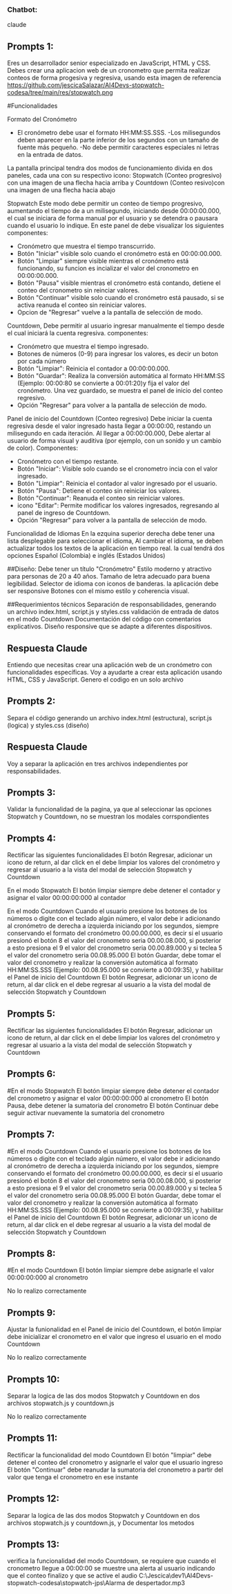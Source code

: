 ### Chatbot:
claude

## Prompts 1:
Eres un desarrollador senior especializado en JavaScript, HTML y CSS. Debes crear una aplicacion web de un cronometro que permita realizar conteos de forma progesiva y regresiva, usando esta imagen de referencia https://github.com/jescicaSalazar/AI4Devs-stopwatch-codesa/tree/main/res/stopwatch.png

#Funcionalidades

Formato del Cronómetro
- El cronómetro debe usar el formato HH:MM:SS.SSS.
-Los milisegundos deben aparecer en la parte inferior de los segundos con un tamaño de fuente más pequeño.
-No debe permitir caracteres especiales ni letras en la entrada de datos.

La pantalla principal tendra dos modos de funcionamiento divida en dos paneles, cada una con su respectivo icono: Stopwatch (Conteo progresivo) con una imagen de una flecha hacia arriba y Countdown (Conteo resivo)con una imagen de una flecha hacia abajo 

Stopwatch Este modo debe permitir un conteo de tiempo progresivo, aumentando el tiempo de a un milisegundo, iniciando desde 00:00:00.000, el cual se iniciara de forma manual por el usuario y se detendra o pausara cuando el usuario lo indique. En este panel de debe visualizar los siguientes componentes:
- Cronómetro que muestra el tiempo transcurrido.
- Botón "Iniciar" visible solo cuando el cronómetro está en 00:00:00.000.
- Botón "Limpiar" siempre visible mientras el cronómetro está funcionando, su funcion es incializar el valor del cronometro en 00:00:00.000.
- Botón "Pausa" visible mientras el cronómetro está contando, detiene el conteo del cronometro sin reinciar valores.
- Botón "Continuar" visible solo cuando el cronómetro está pausado, si se activa reanuda el conteo sin reiniciar valores.
- Opcion de "Regresar" vuelve a la pantalla de selección de modo.

Countdown, Debe permitir al usuario ingresar manualmente el tiempo desde el cual iniciará la cuenta regresiva.
componentes:
- Cronómetro que muestra el tiempo ingresado.
- Botones de números (0-9) para ingresar los valores, es decir un boton por cada número
- Botón "Limpiar": Reinicia el contador a 00:00:00.000.
- Botón "Guardar": Realiza la conversión automática al formato HH:MM:SS (Ejemplo: 00:00:80 se convierte a 00:01:20)y fija el valor del cronómetro. Una vez guardado, se muestra el panel de inicio del conteo regresivo.
- Opción "Regresar" para volver a la pantalla de selección de modo.

Panel de inicio del Countdown (Conteo regresivo)
Debe iniciar la cuenta regresiva desde el valor ingresado hasta llegar a 00:00:00, restando un milisegundo en cada iteración.
Al llegar a 00:00:00.000, Debe alertar al usuario de forma visual y auditiva (por ejemplo, con un sonido y un cambio de color).
Componentes:
- Cronómetro con el tiempo restante.
- Botón "Iniciar": Visible solo cuando se el cronometro incia con el valor ingresado.
- Botón "Limpiar": Reinicia el contador al valor ingresado por el usuario.
- Botón "Pausa": Detiene el conteo sin reiniciar los valores.
- Botón "Continuar": Reanuda el conteo sin reiniciar valores.
- icono "Editar": Permite modificar los valores ingresados, regresando al panel de ingreso de Countdown.
- Opción "Regresar" para volver a la pantalla de selección de modo.

Funcionalidad de Idiomas
En la ezquina superior derecha debe tener una lista desplegable para seleccionar el idioma, Al cambiar el idioma, se deben actualizar todos los textos de la aplicación en tiempo real. la cual tendrá dos opciones Español (Colombia) e inglés (Estados Unidos)

##Diseño:
Debe tener un título "Cronómetro"
Estilo moderno y atractivo para personas de 20 a 40 años.
Tamaño de letra adecuado para buena legibilidad.
Selector de idioma con iconos de banderas.
la aplicación debe ser responsive
Botones con el mismo estilo y coherencia visual.

##Requerimientos técnicos
Separación de responsabilidades, generando un archivo index.html, script.js y styles.css
validación de entrada de datos en el modo Countdown
Documentación del código con comentarios explicativos.
Diseño responsive que se adapte a diferentes dispositivos.

## Respuesta Claude
Entiendo que necesitas crear una aplicación web de un cronómetro con funcionalidades específicas. Voy a ayudarte a crear esta aplicación usando HTML, CSS y JavaScript.
Genero el codigo en un solo archivo

## Prompts 2:
Separa el código generando un archivo index.html (estructura), script.js (logica) y styles.css (diseño)

## Respuesta Claude
Voy a separar la aplicación en tres archivos independientes por responsabilidades.

## Prompts 3:
Validar la funcionalidad de la pagina, ya que al seleccionar las opciones Stopwatch y Countdown, no se muestran los modales corrspondientes

## Prompts 4:
Rectificar las siguientes funcionalidades
El botón Regresar, adicionar un icono de return, al dar click en el debe limpiar los valores del cronómetro y regresar al usuario a la vista del modal de selección Stopwatch y Countdown

En el modo Stopwatch
El botón limpiar siempre debe detener el contador y asignar el valor 00:00:00:000 al contador

En el modo Countdown
Cuando el usuario presione los botones de los números o digite con el teclado algún número, el valor debe ir adicionando al cronómetro de derecha a izquierda iniciando por los segundos, siempre conservando el formato del cronómetro 00.00.00.000, es decir si el usuario presionó el botón 8 el valor del cronometro seria 00.00.08.000, si posterior a esto presiona el 9 el valor del cronometro seria 00.00.89.000 y si teclea 5 el valor del cronometro seria 00.08.95.000
El botón Guardar, debe tomar el valor del cronometro y realizar la conversión automática al formato HH:MM:SS.SSS (Ejemplo: 00.08.95.000 se convierte a 00:09:35), y habilitar el Panel de inicio del Countdown
El botón Regresar, adicionar un icono de return, al dar click en el debe regresar al usuario a la vista del modal de selección Stopwatch y Countdown

## Prompts 5:
Rectificar las siguientes funcionalidades
El botón Regresar, adicionar un icono de return, al dar click en el debe limpiar los valores del cronómetro y regresar al usuario a la vista del modal de selección Stopwatch y Countdown

## Prompts 6:
#En el modo Stopwatch
El botón limpiar siempre debe detener el contador del cronometro y asignar el valor 00:00:00:000 al cronometro
El botón Pausa, debe detener la sumatoria del cronometro
El botón Continuar debe seguir activar nuevamente la sumatoria del cronometro  

## Prompts 7:
#En el modo Countdown
Cuando el usuario presione los botones de los números o digite con el teclado algún número, el valor debe ir adicionando al cronómetro de derecha a izquierda iniciando por los segundos, siempre conservando el formato del cronómetro 00.00.00.000, es decir si el usuario presionó el botón 8 el valor del cronometro seria 00.00.08.000, si posterior a esto presiona el 9 el valor del cronometro seria 00.00.89.000 y si teclea 5 el valor del cronometro seria 00.08.95.000
El botón Guardar, debe tomar el valor del cronometro y realizar la conversión automática al formato HH:MM:SS.SSS (Ejemplo: 00.08.95.000 se convierte a 00:09:35), y habilitar el Panel de inicio del Countdown
El botón Regresar, adicionar un icono de return, al dar click en el debe regresar al usuario a la vista del modal de selección Stopwatch y Countdown

## Prompts 8:
#En el modo Countdown
El botón limpiar siempre debe asignarle el valor 00:00:00:000 al cronometro

No lo realizo correctamente

## Prompts 9:
Ajustar la funionalidad en el Panel de inicio del Countdown, el botón limpiar debe inicializar el cronometro en el valor que ingreso el usuario en el modo Countdown

No lo realizo correctamente

## Prompts 10:
Separar la logica de las dos modos Stopwatch y Countdown en dos archivos stopwatch.js y countdown.js

No lo realizo correctamente

## Prompts 11:
Rectificar la funcionalidad del modo Countdown
El botón "limpiar" debe detener el conteo del cronometro y asignarle el valor que el usuario ingreso
El botón "Continuar" debe reanudar la sumatoria del cronometro a partir del valor que tenga el cronometro en ese instante

## Prompts 12:
Separar la logica de las dos modos Stopwatch y Countdown en dos archivos stopwatch.js y countdown.js, y Documentar los metodos

## Prompts 13:
verifica la funcionalidad del modo Countdown, se requiere que cuando el cronometro llegue a 00:00:00 se muestre una alerta al usuario indicando que el conteo finalizo y que se active el audio C:\Jescica\dev1\AI4Devs-stopwatch-codesa\stopwatch-jps\Alarma de despertador.mp3
